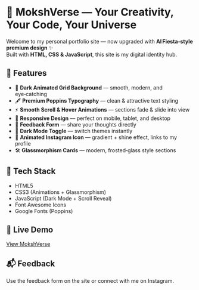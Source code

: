# 🌌 MokshVerse — Your Creativity, Your Code, Your Universe

Welcome to my personal portfolio site — now upgraded with **AI Fiesta‑style premium design** ✨  
Built with **HTML, CSS & JavaScript**, this site is my digital identity hub.

## 🚀 Features
- 🎨 **Dark Animated Grid Background** — smooth, modern, and eye‑catching
- 🖋️ **Premium Poppins Typography** — clean & attractive text styling
- ⚡ **Smooth Scroll & Hover Animations** — sections fade & slide into view
- 📱 **Responsive Design** — perfect on mobile, tablet, and desktop
- 💬 **Feedback Form** — share your thoughts directly
- 🌙 **Dark Mode Toggle** — switch themes instantly
- 📸 **Animated Instagram Icon** — gradient + shine effect, links to my profile
- 🛠️ **Glassmorphism Cards** — modern, frosted‑glass style sections

## 📂 Tech Stack
- HTML5
- CSS3 (Animations + Glassmorphism)
- JavaScript (Dark Mode + Scroll Reveal)
- Font Awesome Icons
- Google Fonts (Poppins)

## 🔗 Live Demo
[View MokshVerse](https://mokshverse.github.io)

## 📬 Feedback
Use the feedback form on the site or connect with me on Instagram.